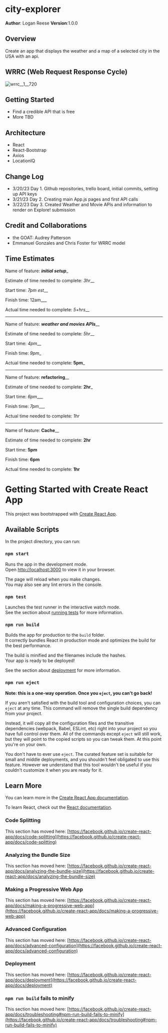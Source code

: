 # city-explorer
**Author**: Logan Reese
**Version**:1.0.0

## Overview
Create an app that displays the weather and a map of a selected city in the USA with an api.

## WRRC (Web Request Response Cycle)
![wrrc__1__720](https://user-images.githubusercontent.com/81731210/226739165-ce44b607-9e75-48c1-af49-0aeaff745362.png)


## Getting Started
 - Find a credible API that is free
 - More TBD

## Architecture
 - React
 - React-Bootstrap
 - Axios
 - LocationIQ

## Change Log

 - 3/20/23 Day 1. Github repositories, trello board, initial commits, setting up API keys
 - 3/21/23 Day 2. Creating main App.js pages and first API calls
 - 3/22/23 Day 3. Created Weather and Movie APIs and information to render on Explore! submission

## Credit and Collaborations
  - the GOAT: Audrey Patterson
  - Emmanuel Gonzales and Chris Foster for WRRC model

## Time Estimates
Name of feature: ___initial setup____

Estimate of time needed to complete: _3hr___

Start time: _7pm est___

Finish time: 12am___

Actual time needed to complete: _5+hrs___

- - - - - - - - - - - - - - - - - - - - - - - - 

Name of feature: _____weather and movies APIs_______

Estimate of time needed to complete: _5hr___

Start time: _4pm___

Finish time: _9pm__

Actual time needed to complete: __5pm___
- - - - - - - - - - - - - - - - - - - - - - - - 

Name of feature: ____refactoring______

Estimate of time needed to complete: __2hr___

Start time: _6pm____

Finish time: _7pm____

Actual time needed to complete: _1hr_
- - - - - - - - - - - - - - - - - - - - - - - - 
Name of feature: ____Cache______

Estimate of time needed to complete: __2hr__

Start time: __5pm__

Finish time: __6pm__

Actual time needed to complete: __1hr__



# Getting Started with Create React App

This project was bootstrapped with [Create React App](https://github.com/facebook/create-react-app).

## Available Scripts

In the project directory, you can run:

### `npm start`

Runs the app in the development mode.\
Open [http://localhost:3000](http://localhost:3000) to view it in your browser.

The page will reload when you make changes.\
You may also see any lint errors in the console.

### `npm test`

Launches the test runner in the interactive watch mode.\
See the section about [running tests](https://facebook.github.io/create-react-app/docs/running-tests) for more information.

### `npm run build`

Builds the app for production to the `build` folder.\
It correctly bundles React in production mode and optimizes the build for the best performance.

The build is minified and the filenames include the hashes.\
Your app is ready to be deployed!

See the section about [deployment](https://facebook.github.io/create-react-app/docs/deployment) for more information.

### `npm run eject`

**Note: this is a one-way operation. Once you `eject`, you can't go back!**

If you aren't satisfied with the build tool and configuration choices, you can `eject` at any time. This command will remove the single build dependency from your project.

Instead, it will copy all the configuration files and the transitive dependencies (webpack, Babel, ESLint, etc) right into your project so you have full control over them. All of the commands except `eject` will still work, but they will point to the copied scripts so you can tweak them. At this point you're on your own.

You don't have to ever use `eject`. The curated feature set is suitable for small and middle deployments, and you shouldn't feel obligated to use this feature. However we understand that this tool wouldn't be useful if you couldn't customize it when you are ready for it.

## Learn More

You can learn more in the [Create React App documentation](https://facebook.github.io/create-react-app/docs/getting-started).

To learn React, check out the [React documentation](https://reactjs.org/).

### Code Splitting

This section has moved here: [https://facebook.github.io/create-react-app/docs/code-splitting](https://facebook.github.io/create-react-app/docs/code-splitting)

### Analyzing the Bundle Size

This section has moved here: [https://facebook.github.io/create-react-app/docs/analyzing-the-bundle-size](https://facebook.github.io/create-react-app/docs/analyzing-the-bundle-size)

### Making a Progressive Web App

This section has moved here: [https://facebook.github.io/create-react-app/docs/making-a-progressive-web-app](https://facebook.github.io/create-react-app/docs/making-a-progressive-web-app)

### Advanced Configuration

This section has moved here: [https://facebook.github.io/create-react-app/docs/advanced-configuration](https://facebook.github.io/create-react-app/docs/advanced-configuration)

### Deployment

This section has moved here: [https://facebook.github.io/create-react-app/docs/deployment](https://facebook.github.io/create-react-app/docs/deployment)

### `npm run build` fails to minify

This section has moved here: [https://facebook.github.io/create-react-app/docs/troubleshooting#npm-run-build-fails-to-minify](https://facebook.github.io/create-react-app/docs/troubleshooting#npm-run-build-fails-to-minify)
